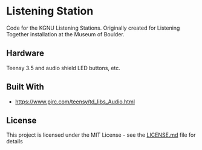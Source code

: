 # Listening Station

Code for the KGNU Listening Stations. Originally created for Listening Together installation at the Museum of Boulder.

## Hardware
Teensy 3.5 and audio shield
LED buttons, etc.

## Built With

* https://www.pjrc.com/teensy/td_libs_Audio.html

## License

This project is licensed under the MIT License - see the [LICENSE.md](LICENSE.md) file for details

